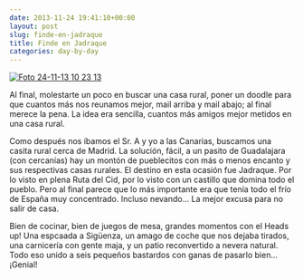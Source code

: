 ```yaml
---
date: 2013-11-24 19:41:10+00:00
layout: post
slug: finde-en-jadraque
title: Finde en Jadraque
categories: day-by-day
---
```


[![Foto 24-11-13 10 23 13](http://blog.migueljulian.com/wp-content/uploads/Foto-24-11-13-10-23-13-785x785.jpg)](http://blog.migueljulian.com/wp-content/uploads/Foto-24-11-13-10-23-13.jpg)




Al final, molestarte un poco en buscar una casa rural, poner un doodle para que cuantos más nos reunamos mejor, mail arriba y mail abajo; al final merece la pena. La idea era sencilla, cuantos más amigos mejor metidos en una casa rural.







Como después nos íbamos el Sr. A y yo a las Canarias, buscamos una casita rural cerca de Madrid. La solución, fácil, a un pasito de Guadalajara (con cercanías) hay un montón de pueblecitos con más o menos encanto y sus respectivas casas rurales. El destino en esta ocasión fue Jadraque. Por lo visto en plena Ruta del Cid, por lo visto con un castillo que domina todo el pueblo. Pero al final parece que lo más importante era que tenía todo el frío de España muy concentrado. Incluso nevando... La mejor excusa para no salir de casa.







Bien de cocinar, bien de juegos de mesa, grandes momentos con el Heads up! Una espcaada a Sigüenza, un amago de coche que nos dejaba tirados, una carnicería con gente maja, y un patio reconvertido a nevera natural. Todo eso unido a seis pequeños bastardos con ganas de pasarlo bien... ¡Genial!
